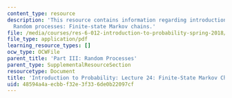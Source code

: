 ```yaml
---
content_type: resource
description: 'This resource contains information regarding introduction to probability:
  Random processes: Finite-state Markov chains.'
file: /media/courses/res-6-012-introduction-to-probability-spring-2018/48594a4aecbbf32e3f336de0b22097cf_MITRES_6_012S18_L24.pdf
file_type: application/pdf
learning_resource_types: []
ocw_type: OCWFile
parent_title: 'Part III: Random Processes'
parent_type: SupplementalResourceSection
resourcetype: Document
title: 'Introduction to Probability: Lecture 24: Finite-State Markov Chains'
uid: 48594a4a-ecbb-f32e-3f33-6de0b22097cf
---
```

